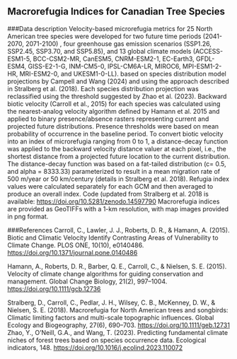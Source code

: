 ## Macrorefugia Indices for Canadian Tree Species
###Data description
Velocity-based microrefugia metrics for 25 North American tree species were developed for two future time periods (2041-2070, 2071-2100) , four greenhouse gas emission scenarios (SSP1.26, SSP2.45, SSP3.70, and SSP5.85), and 13 global climate models (ACCESS-ESM1-5, BCC-CSM2-MR, CanESM5, CNRM-ESM2-1, EC-Earth3, GFDL-ESM4, GISS-E2-1-G, INM-CM5-0, IPSL-CM6A-LR, MIROC6, MPI-ESM1-2-HR, MRI-ESM2-0, and UKESM1-0-LL). based on species distribution model projections by Campell and Wang (2024) and using the approach described in Stralberg et al. (2018).
Each species distribution projection was reclassified using the threshold suggested by Zhao et al. (2023).
Backward biotic velocity (Carroll et al., 2015) for each species was calculated using the nearest-analog velocity algorithm defined by Hamann et al. 2015 and applied to binary presence/absence rasters representing current and projected future distributions. Presence thresholds were based on mean probability of occurrence in the baseline period. To convert biotic velocity into an index of microrefugia ranging from 0 to 1, a distance-decay function was applied to the backward velocity distance valuer at each pixel, i.e., the shortest distance from a projected future location to the current distribution. The distance-decay function was based on a fat-tailed distribution (c= 0.5, and alpha = 8333.33) parameterized to result in a mean migration rate of 500 m/year or 50 km/century (details in Stralberg et al. 2018). Refugia index values were calculated separately for each GCM and then averaged to produce an overall index.
Code (updated from Stralberg et al. 2018 is available: https://doi.org/10.5281/zenodo.14597790
Macrorefugia indices are provided as GeoTIFFs with a 1-km resolution, with map images provided in png format. 

###References
Carroll, C., Lawler, J. J., Roberts, D. R., & Hamann, A. (2015). Biotic and Climatic Velocity Identify Contrasting Areas of Vulnerability to Climate Change. PLOS ONE, 10(10), e0140486. https://doi.org/10.1371/journal.pone.0140486

Hamann, A., Roberts, D. R., Barber, Q. E., Carroll, C., & Nielsen, S. E. (2015). Velocity of climate change algorithms for guiding conservation and management. Global Change Biology, 21(2), 997–1004. https://doi.org/10.1111/gcb.12736

Stralberg, D., Carroll, C., Pedlar, J. H., Wilsey, C. B., McKenney, D. W., & Nielsen, S. E. (2018). Macrorefugia for North American trees and songbirds: Climatic limiting factors and multi-scale topographic influences. Global Ecology and Biogeography, 27(6), 690–703. https://doi.org/10.1111/geb.12731
Zhao, Y., O’Neill, G.A., and Wang, T. (2023). Predicting fundamental climate niches of forest trees based on species occurrence data. Ecological indicators, 148. https://doi.org/10.1016/j.ecolind.2023.110072 

